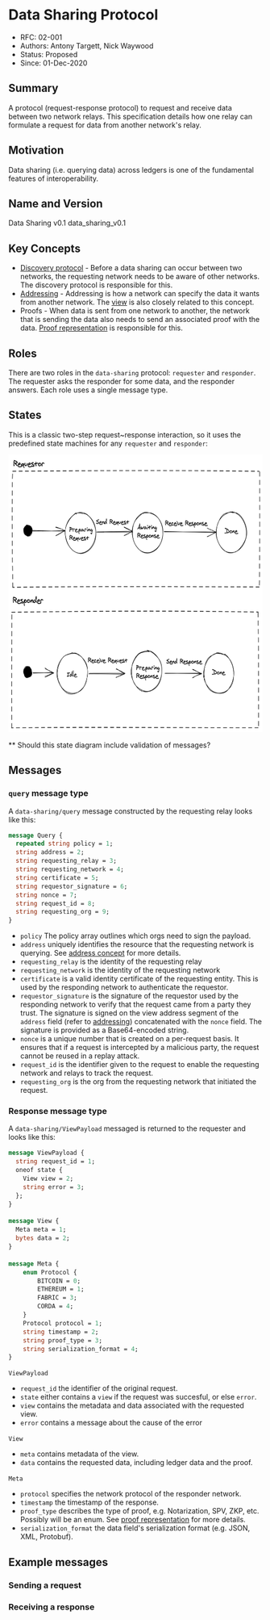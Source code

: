 <!--
 Copyright IBM Corp. All Rights Reserved.

 SPDX-License-Identifier: CC-BY-4.0
 -->
# Data Sharing Protocol

- RFC: 02-001
- Authors: Antony Targett, Nick Waywood
- Status: Proposed
- Since: 01-Dec-2020

## Summary

A protocol (request-response protocol) to request and receive data between two network relays. This specification details how one relay can formulate a request for data from another network's relay.

## Motivation

Data sharing (i.e. querying data) across ledgers is one of the fundamental features of interoperability.

## Name and Version

Data Sharing v0.1
data_sharing_v0.1

## Key Concepts

-   [Discovery protocol](../discovery/readme.md) - Before a data sharing can occur between two networks, the requesting network needs to be aware of other networks. The discovery protocol is responsible for this.
-   [Addressing](../../formats/addressing.md) - Addressing is how a network can
    specify the data it wants from another network. The [view](../../models/views.md)
    is also closely related to this concept.
-   Proofs - When data is sent from one network to another, the network that is sending the data also needs to send an associated proof with the data. [Proof representation](../../models/cryptographic-proofs.md) is responsible for this.

## Roles

There are two roles in the `data-sharing` protocol: `requester` and `responder`. The requester asks the responder for some data, and the responder answers. Each role uses a single message type.

## States

This is a classic two-step request~response interaction, so it uses the predefined state machines for any `requester` and `responder`:

<img src="../../resources/images/data-sharing-states.png" height="550" width="700">

\*\* Should this state diagram include validation of messages?

## Messages

### `query` message type

A `data-sharing/query` message constructed by the requesting relay looks like this:

```protobuf
message Query {
  repeated string policy = 1;
  string address = 2;
  string requesting_relay = 3;
  string requesting_network = 4;
  string certificate = 5;
  string requestor_signature = 6;
  string nonce = 7;
  string request_id = 8;
  string requesting_org = 9;
}
```

-   `policy` The policy array outlines which orgs need to sign the payload.
-   `address` uniquely identifies the resource that the requesting network is
    querying. See [address concept](../../formats/addressing.md) for more details.
-   `requesting_relay` is the identity of the requesting relay
-   `requesting_network` is the identity of the requesting network
-   `certificate` is a valid identity certificate of the requesting entity. This
    is used by the responding network to authenticate the requestor.
-   `requestor_signature` is the signature of the requestor used by the responding
    network to verify that the request came from a party they trust. The signature
    is signed on the view address segment of the `address` field (refer to
    [addressing](../../formats/addressing.md)) concatenated with the `nonce` field. The
    signature is provided as a Base64-encoded string.
-   `nonce` is a unique number that is created on a per-request basis. It ensures
    that if a request is intercepted by a malicious party, the request cannot be
    reused in a replay attack.
-   `request_id` is the identifier given to the request to enable the requesting
    network and relays to track the request.
-   `requesting_org` is the org from the requesting network that initiated the request.

### Response message type

A `data-sharing/ViewPayload` messaged is returned to the requester and looks like this:

```protobuf
message ViewPayload {
  string request_id = 1;
  oneof state {
    View view = 2;
    string error = 3;
  };
}

message View {
  Meta meta = 1;
  bytes data = 2;
}

message Meta {
    enum Protocol {
        BITCOIN = 0;
        ETHEREUM = 1;
        FABRIC = 3;
        CORDA = 4;
    }
    Protocol protocol = 1;
    string timestamp = 2;
    string proof_type = 3;
    string serialization_format = 4;
}
```

`ViewPayload`

-   `request_id` the identifier of the original request.
-   `state` either contains a `view` if the request was succesful, or else
    `error`.
-   `view` contains the metadata and data associated with the requested view.
-   `error` contains a message about the cause of the error

`View`

-   `meta` contains metadata of the view.
-   `data` contains the requested data, including ledger data and the proof.

`Meta`

-   `protocol` specifies the network protocol of the responder network.
-   `timestamp` the timestamp of the response.
-   `proof_type` describes the type of proof, e.g. Notarization, SPV, ZKP, etc.
    Possibly will be an enum. See [proof
    representation](../../models/cryptographic-proofs.md) for more details.
-   `serialization_format` the data field's serialization format (e.g. JSON, XML, Protobuf).

## Example messages

### Sending a request

### Receiving a response
